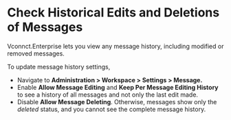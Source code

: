 # Check Historical Edits and Deletions of Messages

Vconnct.Enterprise lets you view any message history, including modified or removed messages.

To update message history settings,

* Navigate to **Administration > Workspace > Settings > Message.**
* Enable **Allow Message Editing** and **Keep Per Message Editing History** to see a history of all messages and not only the last edit made.
* Disable **Allow Message Deleting**. Otherwise, messages show only the _deleted_ status, and you cannot see the complete message history.

